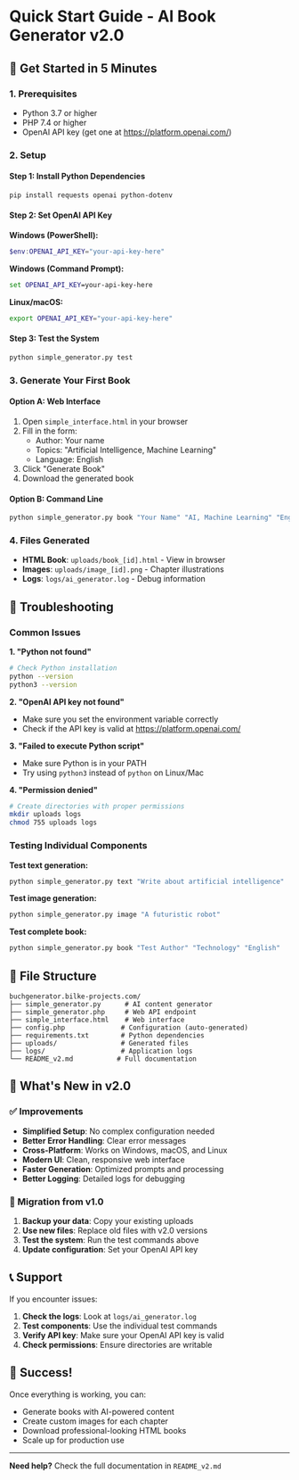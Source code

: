 # Quick Start Guide - AI Book Generator v2.0

## 🚀 Get Started in 5 Minutes

### 1. Prerequisites
- Python 3.7 or higher
- PHP 7.4 or higher
- OpenAI API key (get one at https://platform.openai.com/)

### 2. Setup

#### Step 1: Install Python Dependencies
```bash
pip install requests openai python-dotenv
```

#### Step 2: Set OpenAI API Key
**Windows (PowerShell):**
```powershell
$env:OPENAI_API_KEY="your-api-key-here"
```

**Windows (Command Prompt):**
```cmd
set OPENAI_API_KEY=your-api-key-here
```

**Linux/macOS:**
```bash
export OPENAI_API_KEY="your-api-key-here"
```

#### Step 3: Test the System
```bash
python simple_generator.py test
```

### 3. Generate Your First Book

#### Option A: Web Interface
1. Open `simple_interface.html` in your browser
2. Fill in the form:
   - Author: Your name
   - Topics: "Artificial Intelligence, Machine Learning"
   - Language: English
3. Click "Generate Book"
4. Download the generated book

#### Option B: Command Line
```bash
python simple_generator.py book "Your Name" "AI, Machine Learning" "English"
```

### 4. Files Generated
- **HTML Book**: `uploads/book_[id].html` - View in browser
- **Images**: `uploads/image_[id].png` - Chapter illustrations
- **Logs**: `logs/ai_generator.log` - Debug information

## 🔧 Troubleshooting

### Common Issues

**1. "Python not found"**
```bash
# Check Python installation
python --version
python3 --version
```

**2. "OpenAI API key not found"**
- Make sure you set the environment variable correctly
- Check if the API key is valid at https://platform.openai.com/

**3. "Failed to execute Python script"**
- Make sure Python is in your PATH
- Try using `python3` instead of `python` on Linux/Mac

**4. "Permission denied"**
```bash
# Create directories with proper permissions
mkdir uploads logs
chmod 755 uploads logs
```

### Testing Individual Components

**Test text generation:**
```bash
python simple_generator.py text "Write about artificial intelligence"
```

**Test image generation:**
```bash
python simple_generator.py image "A futuristic robot"
```

**Test complete book:**
```bash
python simple_generator.py book "Test Author" "Technology" "English"
```

## 📁 File Structure

```
buchgenerator.bilke-projects.com/
├── simple_generator.py      # AI content generator
├── simple_generator.php     # Web API endpoint
├── simple_interface.html    # Web interface
├── config.php              # Configuration (auto-generated)
├── requirements.txt        # Python dependencies
├── uploads/                # Generated files
├── logs/                   # Application logs
└── README_v2.md           # Full documentation
```

## 🎯 What's New in v2.0

### ✅ Improvements
- **Simplified Setup**: No complex configuration needed
- **Better Error Handling**: Clear error messages
- **Cross-Platform**: Works on Windows, macOS, and Linux
- **Modern UI**: Clean, responsive web interface
- **Faster Generation**: Optimized prompts and processing
- **Better Logging**: Detailed logs for debugging

### 🔄 Migration from v1.0
1. **Backup your data**: Copy your existing uploads
2. **Use new files**: Replace old files with v2.0 versions
3. **Test the system**: Run the test commands above
4. **Update configuration**: Set your OpenAI API key

## 📞 Support

If you encounter issues:

1. **Check the logs**: Look at `logs/ai_generator.log`
2. **Test components**: Use the individual test commands
3. **Verify API key**: Make sure your OpenAI API key is valid
4. **Check permissions**: Ensure directories are writable

## 🎉 Success!

Once everything is working, you can:

- Generate books with AI-powered content
- Create custom images for each chapter
- Download professional-looking HTML books
- Scale up for production use

---

**Need help?** Check the full documentation in `README_v2.md` 